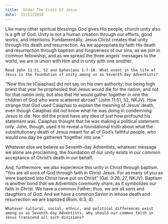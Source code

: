 ```yaml
---
title:  Under The Cross Of Jesus
date:  25/11/2018
---
```


Like many other spiritual blessings God gives His people, church unity also is a gift of God. Unity is not a human creation through our efforts, good works, and intentions. Fundamentally, Jesus Christ creates that unity through His death and resurrection. As we appropriate by faith His death and resurrection through baptism and forgiveness of our sins, as we join in common fellowship, and as we spread the three angels’ messages to the world, we are in union with Him and in unity with one another.

`Read John 11:51, 52 and Ephesians 1:7-10. What event in the life of Jesus is the foundation of unity among us as Seventh-day Adventists?`

“Now this he [Caiaphas] did not say on his own authority; but being high priest that year he prophesied that Jesus would die for the nation, and not for that nation only, but also that He would gather together in one the children of God who were scattered abroad” (John 11:51, 52, NKJV). How strange that God used Caiaphas to explain the meaning of Jesus’ death, even though Caiaphas did not know what he was doing in condemning Jesus to die. Nor did the priest have any idea of just how profound his statement was. Caiaphas thought that he was making a political statement only. John, though, used it to reveal a foundational truth about what the substitutionary death of Jesus meant for all of God’s faithful people, who would one day be gathered “together into one.”

Whatever else we believe as Seventh-day Adventists, whatever message we alone are proclaiming, the foundation of our unity exists in our common acceptance of Christ’s death in our behalf.

And, furthermore, we also experience this unity in Christ through baptism. “You are all sons of God through faith in Christ Jesus. For as many of you as were baptized into Christ have put on Christ” (Gal. 3:26, 27, NKJV). Baptism is another bond that we Adventists commonly share, as it symbolizes our faith in Christ. We have a common Father; thus, we are all sons and daughters of God. And we have a common Savior in whose death and resurrection we are baptized (Rom. 6:3, 4).

`Whatever cultural, social, ethnic, and political differences exist among us as Seventh-day Adventists, why should our common faith in Jesus transcend all such divisions?`